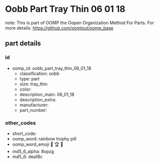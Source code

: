 # Oobb Part Tray Thin 06 01 18  

note: This is part of OOMP the Oopen Organization Method For Parts. For more details: https://github.com/oomlout/oomp_base

##  part details





### id
* oomp_id: oobb_part_tray_thin_06_01_18
  * classification: oobb
  * type: part
  * size: tray_thin
  * color: 
  * description_main: 06_01_18
  * description_extra: 
  * manufacturer: 
  * part_number: 

### other_codes
* short_code: 
* oomp_word: rainbow trophy pill
* oomp_word_emoji :rainbow: :trophy: :pill:
* md5_6_alpha: 8opzg
* md5_6: dea18c
